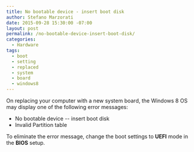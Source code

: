 ```yaml
---
title: No bootable device - insert boot disk
author: Stefano Marzorati
date: 2015-09-28 15:30:00 -07:00
layout: post
permalink: /no-bootable-device-insert-boot-disk/
categories:
  - Hardware
tags:
  - boot
  - setting
  - replaced
  - system
  - board
  - windows8
---
```

On replacing your computer with a new system board, the Windows 8 OS may display one of the following error messages:   

* No bootable device -- insert boot disk
* Invalid Partition table
	
To eliminate the error message, change the boot settings to **UEFI** mode in the **BIOS** setup.